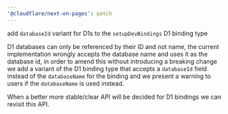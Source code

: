 ```yaml
---
'@cloudflare/next-on-pages': patch
---
```


add `databaseId` variant for D1s to the `setupDevBindings` D1 binding type

D1 databases can only be referenced by their ID and not name, the current implementation
wrongly accepts the database name and uses it as the database id, in order to amend this
without introducing a breaking change we add a variant of the D1 binding type that accepts
a `databaseId` field instead of the `databaseName` for the binding and we present a warning
to users if the `databaseName` is used instead.

When a better more stable/clear API will be decided for D1 bindings we can revisit this API.
